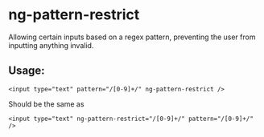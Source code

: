 ng-pattern-restrict
===================

Allowing certain inputs based on a regex pattern, preventing the user from inputting anything invalid.

## Usage:

    <input type="text" pattern="/[0-9]+/" ng-pattern-restrict />

Should be the same as

    <input type="text" ng-pattern-restrict="/[0-9]+/" pattern="/[0-9]+/" />